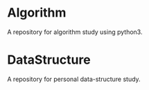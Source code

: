 # Algorithm
A repository for algorithm study using python3.

# DataStructure
A repository for personal data-structure study.
